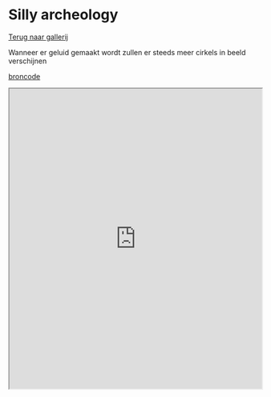 # Silly archeology

[Terug naar gallerij](https://arneduyver.github.io/creative-coding/gallery)

Wanneer er geluid gemaakt wordt zullen er steeds meer cirkels in beeld 
verschijnen

[broncode](https://editor.p5js.org/ayla.mayanjaonsea/sketches/z_Q-u9jfv)

<iframe width="100%" height=600 src="https://editor.p5js.org/ayla.mayanjaonsea/full/z_Q-u9jfv"></iframe>